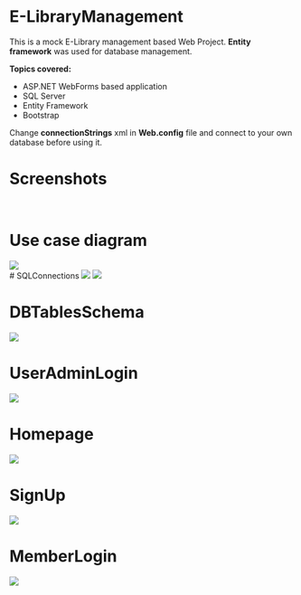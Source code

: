 # E-LibraryManagement
This is a mock E-Library management based Web Project. <strong>Entity framework</strong> was used for database management.
<p>
<strong>Topics covered:</strong>
<ul>
  <li>ASP.NET WebForms based application</li>
  <li>SQL Server</li>
  <li>Entity Framework</li>
  <li>Bootstrap</li>
</ul>
</p>

Change <strong>connectionStrings</strong> xml in <strong>Web.config</strong> file and connect to your own database before using it.

# Screenshots
<br>

# Use case diagram
<img src="https://user-images.githubusercontent.com/54875003/177016193-8e5c9ba6-ac56-4d4a-8439-df563cd73687.png">
<br>
# SQLConnections
<img src="https://user-images.githubusercontent.com/54875003/160283360-d1d3e451-0cf7-441b-8a21-f8e1bb9681e8.jpg">
<img src="https://user-images.githubusercontent.com/54875003/160283362-b8fb56f6-d7c8-4cf5-b9ac-c50fb6a49fb8.jpg">
<br>


# DBTablesSchema
<img src="https://user-images.githubusercontent.com/54875003/160283365-157a3de7-f3a0-42f1-8813-37b177b5175c.jpg">
<br>


# UserAdminLogin
<img src="https://user-images.githubusercontent.com/54875003/160283366-3fd54b23-c482-4228-beeb-cb6f149cf15a.jpg">




# Homepage
<img src="https://user-images.githubusercontent.com/54875003/160284012-907a21cc-7387-4979-93c0-a38b87bc6b20.jpg">
<br>


# SignUp
<img src="https://user-images.githubusercontent.com/54875003/160283995-19192811-51b4-49cc-b2e3-54d2c791fb2e.jpg">
<br>


# MemberLogin
<img src="https://user-images.githubusercontent.com/54875003/160283998-2d746119-1b99-4f1d-94a9-39bee96bcb6a.jpg">
<br>
